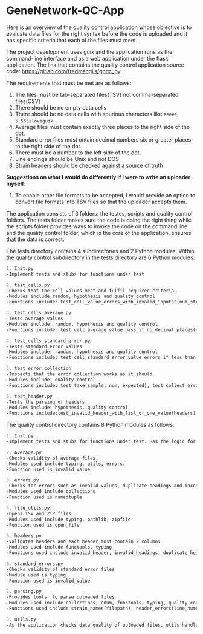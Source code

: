 # GeneNetwork-QC-App
Here is an overview of the quality control application whose objective is to evaluate data files for the right syntax before the code is uploaded and it has specific criteria that each of the files must meet.

The project development uses guix and the application runs as the command-line interface and as a web application under the flask application.
The link that contains the quality control application source code: https://gitlab.com/fredmanglis/gnqc_py.

The requirements that must be met are as follows:
1. The files must be tab-separated files(TSV) not comma-separated files(CSV)
2. There should be no empty data cells
3. There should be	no data cells with spurious characters like `eeeee`, `5.555iloveguix`.
4. Average files must contain exactly three places to the right side of the dot.
5. Standard error files must ontain decimal numbers six or greater places to the right side of the dot.
6. There must be a number to the left side of the dot.
7. Line endings should be Unix and not DOS
8. Strain headers should be checked against a source of truth 

**Suggestions on what I would do differently if I were to write an uploader myself:**
1. To enable other file formats to be accepted, I would provide an option to convert file formats into TSV files so that the uploader accepts them.

The  application consists of 3 folders: the testes, scripts and quality control folders. The tests folder makes sure the code is doing the right thing while the scripts folder provides ways to invoke the code on the command line and the quality control folder, which is the core of the application, ensures that the data is correct. 

The tests directory contains 4 subdirectories and 2 Python modules. Within the quality control subdirectory in the tests directory are 6 Python modules:
 ```markdown
1. Init.py
-Implement tests and stubs for functions under test
```
```markdown 
2. test_cells.py
-Checks that the cell values meet and fulfil required criteria.
-Modules include random, hypothesis and quality control
-Functions include: test_cell_value_errors_with_invalid_inputs2(num_str), test_cell_average_value_errors_if_not_three_decimal_places2(num_str), test_cell_average_value_pass_if_three_decimal_places(num_str), test_cell_standard_error_value_errors_if_less_than_six_decimal_places2(num_str), test_cell_standard_error_value_pass_if_six_or_more_decimal_places(num_str)

```
```markdown 
3. test_cells_average.py
-Tests average values
-Modules include: random, hypothesis and quality control
-Functions include: test_cell_average_value_pass_if_no_decimal_places(num_str), 
```
```markdown 
4. test_cells_standard_error.py
-Tests standard error values
-Modules include: random, hypothesis and quality control
-Functions include: test_cell_standard_error_value_errors_if_less_than_six_decimal_places2(num_str)
```
```markdown
5. test_error_collection
-Inspects that the error collection works as it should
-Modules include: quality control
-Functions include: test_take(sample, num, expected), test_collect_errors(filepath, filetype, strains, count), test_collect_inconsistent_column_errors(filepath, filetype, strains, expected)
```
```markdown
6. test_header.py
-Tests the parsing of headers
-Modules include: hypothesis, quality control
-Functions include:test_invalid_header_with_list_of_one_value(headers), test_invalid_headings_with_invalid_inputs(headings), test_invalid_header_with_valid_headers(headers), test_invalid_headings_with_valid_headings(strains, headings), test_duplicate_headers_with_repeated_column_headings(headers, repeated), test_duplicate_headers_with_unique_column_headings(headers)
```

The quality control directory contains 8 Python modules as follows:
 ```markdown
1. Init.py
-Implement tests and stubs for functions under test. Has the logic for testing validity of files.
```
```markdown 
2. Average.py
-Checks validity of average files.
-Modules used include typing, utils, errors.
-Function used is invalid_value
```
```markdown 
3. errors.py
-Checks for errors such as invalid values, duplicate headings and inconsistent columns
-Modules used include collections
-Function used is namedtuple
```
```markdown 
4. file_utils.py 
-Opens TSV and ZIP files
-Modules used include typing, pathlib, zipfile
-Function used is open_file
```
```markdown 
5. headers.py
-Validates headers and each header must contain 2 columns
-Modules used include functools, typing
-Functions used include invalid_header, invalid_headings, duplicate_headings
```
```markdown 
6. standard_errors.py
-Checks validity of standard error files
-Module used is typing
-Function used is invalid_value
```
```markdown 
7. parsing.py
-Provides tools  to parse uploaded files 
-Modules used include collections, enum, functools, typing, quality control
-Functions used include strain_names(filepath), header_errors(line_number, fields, strains), empty_value(line_number, column_number, value), average_errors(line_number, fields), se_errors(line_number, fields), make_column_consistency_checker(header_row), take(iterable: Iterable, num: int)
```
```markdown 
8. utils.py
-As the application checks data quality of uploaded files, utils handles and tracks progress of cell errors 
```
```markdown 

